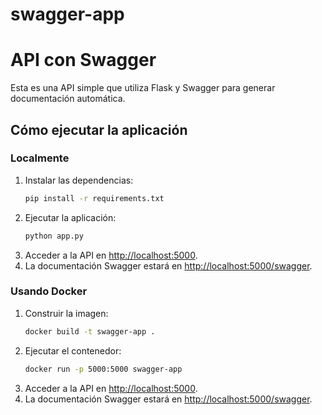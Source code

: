# swagger-app
# API con Swagger

Esta es una API simple que utiliza Flask y Swagger para generar documentación automática.

## Cómo ejecutar la aplicación

### Localmente
1. Instalar las dependencias:
    ```bash
    pip install -r requirements.txt
    ```
2. Ejecutar la aplicación:
    ```bash
    python app.py
    ```
3. Acceder a la API en [http://localhost:5000](http://localhost:5000).
4. La documentación Swagger estará en [http://localhost:5000/swagger](http://localhost:5000/swagger).

### Usando Docker
1. Construir la imagen:
    ```bash
    docker build -t swagger-app .
    ```
2. Ejecutar el contenedor:
    ```bash
    docker run -p 5000:5000 swagger-app
    ```
3. Acceder a la API en [http://localhost:5000](http://localhost:5000).
4. La documentación Swagger estará en [http://localhost:5000/swagger](http://localhost:5000/swagger).
